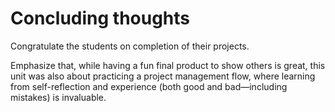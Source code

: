 # Concluding thoughts

Congratulate the students on completion of their projects.

Emphasize that, while having a fun final product to show others is great, this unit was also about practicing a project management flow, where learning from self-reflection and experience (both good and bad—including mistakes) is invaluable.
